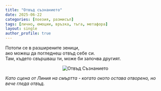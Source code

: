 ```yaml
---
title: "Отвъд съзнанието"
date: 2025-06-22
categories: [поезия, размисъл]
tags: [лично, емоции, връзка, тъга, метафора]
layout: single
author_profile: true
---
```


Потопи се в разширените зеници,  <br/>
ако можеш да погледнеш отвъд себе си.  <br/>
Там, където свършваш ти, може би започва другият.  <br/>

<p align="center">
  <img src="{{ site.baseurl }}/assets/images/eye.jpg" alt="Отвъд Съзнанието">
</p>
<span><i>Като сцена от Линия на смъртта - когато окото остава отворено, но вече гледа отвъд.</i></span>